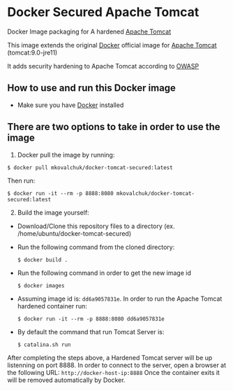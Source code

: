 # Docker Secured Apache Tomcat
Docker Image packaging for A hardened [Apache Tomcat](https://tomcat.apache.org)

This image extends the original [Docker](https://docs.docker.com/docker-hub/official_repos/) official image for [Apache  Tomcat](https://registry.hub.docker.com/_/tomcat/)  (tomcat:9.0-jre11)

It adds security hardening to Apache Tomcat according to [OWASP](https://www.owasp.org/index.php/Securing_tomcat) 

## How to use and run this Docker image

- Make sure you have [Docker](https://docs.docker.com/engine/installation/linux/ubuntulinux/) installed

## There are two options to take in order to use the image
1. Docker pull the image by running:

  ```$ docker pull mkovalchuk/docker-tomcat-secured:latest```
  
  Then run:
  
  ```$ docker run -it --rm -p 8888:8080 mkovalchuk/docker-tomcat-secured:latest```

2. Build the image yourself:

 - Download/Clone this repository files to a directory (ex. /home/ubuntu/docker-tomcat-secured)

 - Run the following command from the cloned directory:

   ```$ docker build .```

 - Run the following command in order to get the new image id

   ```$ docker images```

 - Assuming image id is: ```dd6a9057831e```. In order to run the Apache Tomcat hardened container run:
  
   ```$ docker run -it --rm -p 8888:8080 dd6a9057831e```

 - By default the command that run Tomcat Server is:

   ```$ catalina.sh run```

After completing the steps above, a Hardened Tomcat server will be up listenning on port 8888.
In order to connect to the server, open a browser at the following URL: ```http://docker-host-ip:8888```
Once the container exits it will be removed automatically by Docker.